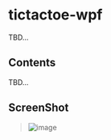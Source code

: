 # tictactoe-wpf
TBD...

## Contents
TBD...

## ScreenShot
> ![image](https://user-images.githubusercontent.com/52397976/127001177-12f10a97-1649-4855-960f-6b6d36402305.png)

